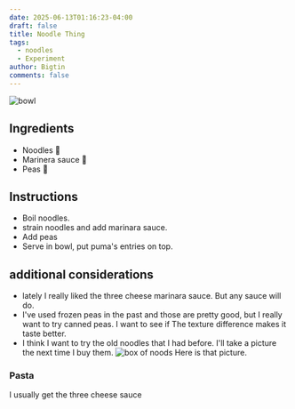 ```yaml
---
date: 2025-06-13T01:16:23-04:00
draft: false
title: Noodle Thing
tags:
  - noodles
  - Experiment
author: Bigtin
comments: false
---
```

![bowl](/images/noodle-thing/bowl.jpg)

## Ingredients 
- Noodles 🍜
- Marinera sauce 🍅
- Peas 🫛
 ## Instructions
- Boil noodles.
- strain noodles and add marinara sauce.
- Add peas
- Serve in bowl, put puma's entries on top.

## additional considerations
  - lately I really liked the three cheese marinara sauce. But any sauce will do.
  - I've used frozen peas in the past and those are pretty good, but I really want to try canned peas. I want to see if The texture difference makes it taste better.
  - I think I want to try the old noodles that I had before. I'll take a picture the next time I buy them.
![box of noods](/images/noodle-thing/box.jpg)
 Here is that picture.
### Pasta 
I usually get the three cheese sauce 
